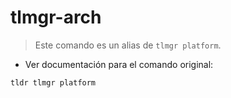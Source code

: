 # tlmgr-arch

> Este comando es un alias de `tlmgr platform`.

- Ver documentación para el comando original:

`tldr tlmgr platform`
